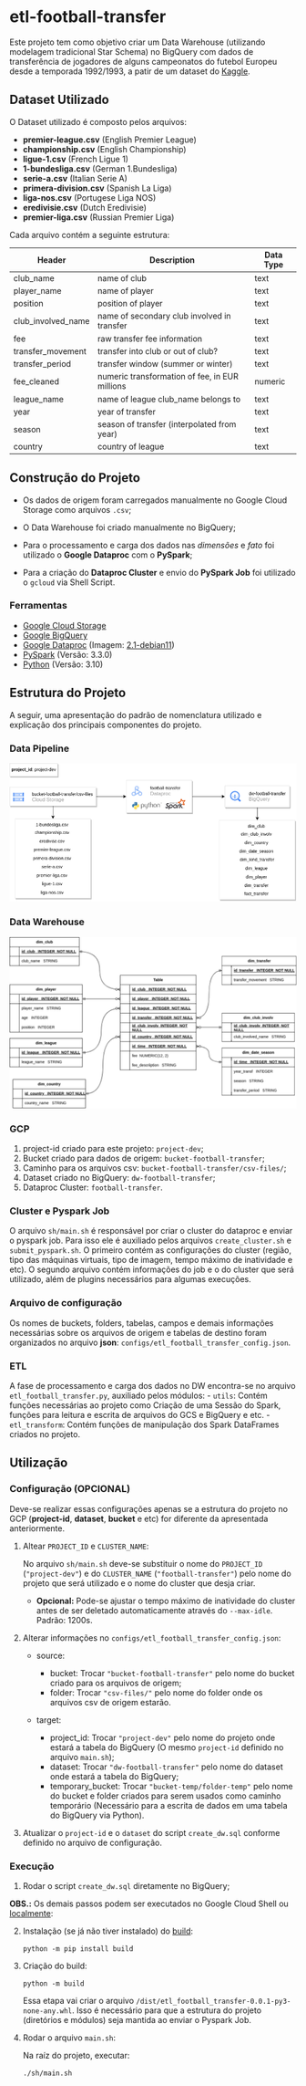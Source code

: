 # etl-football-transfer

Este projeto tem como objetivo criar um Data Warehouse (utilizando modelagem tradicional Star Schema) no BigQuery com dados de transferência de jogadores de alguns campeonatos do futebol Europeu desde a temporada 1992/1993, a patir de um dataset do [Kaggle](https://www.kaggle.com/datasets/mexwell/football-player-transfers).


## Dataset Utilizado

O Dataset utilizado é composto pelos arquivos:

- **premier-league.csv** (English Premier League)
- **championship.csv** (English Championship)
- **ligue-1.csv** (French Ligue 1)
- **1-bundesliga.csv** (German 1.Bundesliga)
- **serie-a.csv** (Italian Serie A)
- **primera-division.csv** (Spanish La Liga)
- **liga-nos.csv** (Portugese Liga NOS)
- **eredivisie.csv** (Dutch Eredivisie)
- **premier-liga.csv** (Russian Premier Liga)

Cada arquivo contém a seguinte estrutura:

|Header|Description|Data Type|
|------|-----------|---------|
|club_name|name of club|text|
|player_name|name of player|text|
|position|position of player|text|
|club_involved_name|name of secondary club involved in transfer|text|
|fee|raw transfer fee information|text|
|transfer_movement|transfer into club or out of club?|text|
|transfer_period|transfer window (summer or winter)|text|
|fee_cleaned|numeric transformation of fee, in EUR millions|numeric|
|league_name|name of league club_name belongs to|text|
|year|year of transfer|text|
|season|season of transfer (interpolated from year)|text|
|country|country of league|text|

## Construção do Projeto 

- Os dados de origem foram carregados manualmente no Google Cloud Storage como arquivos `.csv`; 

- O Data Warehouse foi criado manualmente no BigQuery;

- Para o processamento e carga dos dados nas *dimensões* e *fato* foi utilizado o **Google Dataproc** com o **PySpark**;

- Para a criação do **Dataproc Cluster** e envio do **PySpark Job** foi utilizado o `gcloud` via Shell Script.

### Ferramentas

- [Google Cloud Storage](https://cloud.google.com/storage?hl=pt-br)
- [Google BigQuery](https://cloud.google.com/bigquery?hl=pt-br)
- [Google Dataproc](https://cloud.google.com/dataproc?hl=pt-BR) (Imagem: [2.1-debian11](https://cloud.google.com/dataproc/docs/concepts/versioning/dataproc-release-2.1?hl=pt-br))
- [PySpark](https://spark.apache.org/docs/latest/api/python/getting_started/index.html) (Versão: 3.3.0)
- [Python](https://www.python.org/) (Versão: 3.10)


## Estrutura do Projeto

A seguir, uma apresentação do padrão de nomenclatura utilizado e explicação dos principais componentes do projeto.

### Data Pipeline

![Image](data-pipeline.png)

### Data Warehouse

![Image](dw_schema.png)

### GCP

1. project-id criado para este projeto: `project-dev`;
2. Bucket criado para dados de origem: `bucket-football-transfer`;
3. Caminho para os arquivos csv: `bucket-football-transfer/csv-files/`;
4. Dataset criado no BigQuery: `dw-football-transfer`;
3. Dataproc Cluster: `football-transfer`.

### Cluster e Pyspark Job

O arquivo `sh/main.sh` é responsável por criar o cluster do dataproc e enviar o pyspark job. Para isso ele é auxiliado pelos arquivos `create_cluster.sh` e `submit_pyspark.sh`. O primeiro contém as configurações do cluster (região, tipo das máquinas virtuais, tipo de imagem, tempo máximo de inatividade e etc). O segundo arquivo contém informações do job e o do cluster que será utilizado, além de plugins necessários para algumas execuções.

### Arquivo de configuração

Os nomes de buckets, folders, tabelas, campos e demais informações necessárias sobre os arquivos de origem e tabelas de destino foram organizados no arquivo **json**: `configs/etl_football_transfer_config.json`.

### ETL

A fase de processamento e carga dos dados no DW encontra-se no arquivo `etl_football_transfer.py`, auxiliado pelos módulos: 
    - `utils`: Contém funções necessárias ao projeto como Criação de uma Sessão do Spark, funções para leitura e escrita de arquivos do GCS e BigQuery e etc. 
    - `etl_transform`: Contém funções de manipulação dos Spark DataFrames criados no projeto.

## Utilização

### Configuração (OPCIONAL)

Deve-se realizar essas configurações apenas se a estrutura do projeto no GCP (**project-id**, **dataset**, **bucket** e etc) for diferente da apresentada anteriormente.

1. Altear `PROJECT_ID` e `CLUSTER_NAME`:

    No arquivo `sh/main.sh` deve-se substituir o nome do `PROJECT_ID` (`"project-dev"`) e do `CLUSTER_NAME` (`"football-transfer"`) pelo nome do projeto que será utilizado e o nome do cluster que desja criar.

    - **Opcional:** Pode-se ajustar o tempo máximo de inatividade do cluster antes de ser deletado automaticamente através do `--max-idle`. Padrão: 1200s.

2. Alterar informações no `configs/etl_football_transfer_config.json`:

    - source:
        - bucket: Trocar `"bucket-football-transfer"` pelo nome do bucket criado para os arquivos de origem;
        - folder: Trocar `"csv-files/"` pelo nome do folder onde os arquivos csv de origem estarão.

    - target:
        - project_id: Trocar `"project-dev"` pelo nome do projeto onde estará a tabela do BigQuery (O mesmo `project-id` definido no arquivo `main.sh`);
        - dataset: Trocar `"dw-football-transfer"` pelo nome do dataset onde estará a tabela do BigQuery;
        - temporary_bucket: Trocar `"bucket-temp/folder-temp"` pelo nome do bucket e folder criados para serem usados como caminho temporário (Necessário para a escrita de dados em uma tabela do BigQuery via Python).

3. Atualizar o `project-id` e o `dataset` do script `create_dw.sql` conforme definido no arquivo de configuração.

### Execução

1. Rodar o script `create_dw.sql` diretamente no BigQuery;

**OBS.:** Os demais passos podem ser executados no Google Cloud Shell ou [localmente](https://cloud.google.com/sdk/docs/install?hl=pt-br):


2. Instalação (se já não tiver instalado) do [build](https://pypa-build.readthedocs.io/en/latest/):
        
    ```Shell
    python -m pip install build
    ```
    
3. Criação do build:

    ```Shell
    python -m build
    ```

    Essa etapa vai criar o arquivo `/dist/etl_football_transfer-0.0.1-py3-none-any.whl`. Isso é necessário para que a estrutura do projeto (diretórios e módulos) seja mantida ao enviar o Pyspark Job.

4. Rodar o arquivo `main.sh`:

    Na raíz do projeto, executar:

    ```Shell
    ./sh/main.sh
    ```
